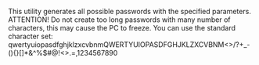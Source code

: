 This utility generates all possible passwords with the specified parameters.
ATTENTION!
Do not create too long passwords with many number of characters, this may cause the PC to freeze.
You can use the standard character set:
qwertyuiopasdfghjklzxcvbnmQWERTYUIOPASDFGHJKLZXCVBNM<>/?+_-(){}[]*&^%$#@!<>.=,1234567890
